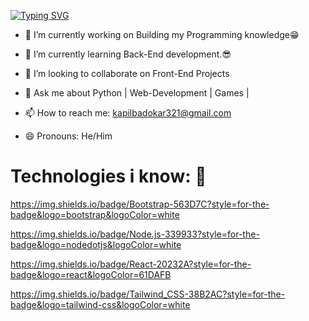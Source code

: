 
[![Typing SVG](https://readme-typing-svg.demolab.com?font=Fira+Code&weight=1200&size=40&pause=1000&center=true&vCenter=true&width=440&height=55&lines=Hi+I'm+Kapil)](https://git.io/typing-svg)


- 🔭 I’m currently working on Building my Programming knowledge😁

- 🌱 I’m currently learning Back-End development.😎

- 👯 I’m looking to collaborate on Front-End Projects

- 💬 Ask me about Python | Web-Development | Games |

- 📫 How to reach me: kapilbadokar321@gmail.com

- 😄 Pronouns: He/Him

# Technologies i know: 🫡
https://img.shields.io/badge/Bootstrap-563D7C?style=for-the-badge&logo=bootstrap&logoColor=white

https://img.shields.io/badge/Node.js-339933?style=for-the-badge&logo=nodedotjs&logoColor=white

https://img.shields.io/badge/React-20232A?style=for-the-badge&logo=react&logoColor=61DAFB

https://img.shields.io/badge/Tailwind_CSS-38B2AC?style=for-the-badge&logo=tailwind-css&logoColor=white



